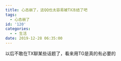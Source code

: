 ```yaml
---
title: 心态崩了，这QQ也太容易被TX冻结了吧
tags:
  - 心态崩了
id: '120'
categories:
  - - 生活
date: 2019-12-28 06:35:00
---
```


以后不敢在TX聊某些话题了，看来用TG是真的有必要的